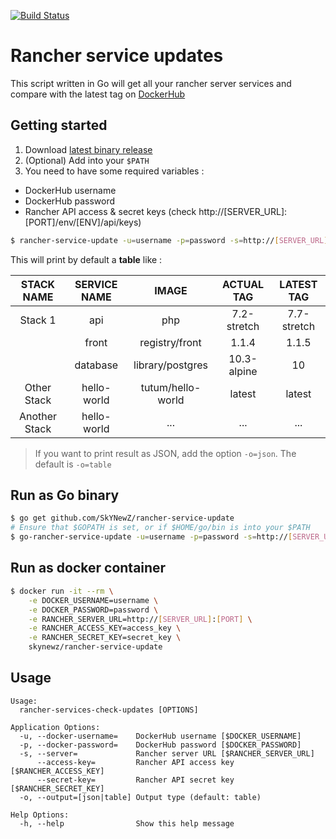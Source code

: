 [![Build Status](https://travis-ci.org/SkYNewZ/rancher-service-update.svg?branch=master)](https://travis-ci.org/SkYNewZ/rancher-service-update)

# Rancher service updates

This script written in Go will get all your rancher server services and compare with the latest tag on [DockerHub](https://hub.docker.com)

## Getting started

1. Download [latest binary release](https://github.com/SkYNewZ/rancher-service-update/releases/latest)
2. (Optional) Add into your `$PATH`
3. You need to have some required variables :

- DockerHub username
- DockerHub password
- Rancher API access & secret keys (check http://[SERVER_URL]:[PORT]/env/[ENV]/api/keys)

```bash
$ rancher-service-update -u=username -p=password -s=http://[SERVER_URL]:[PORT] --access-key=access_key --secret-key=secret_key # Or via environment
```

This will print by default a **table** like :

|  STACK NAME   | SERVICE NAME |       IMAGE       | ACTUAL TAG  | LATEST TAG  |
| :-----------: | :----------: | :---------------: | :---------: | :---------: |
|    Stack 1    |     api      |        php        | 7.2-stretch | 7.7-stretch |
|               |    front     |  registry/front   |    1.1.4    |    1.1.5    |
|               |   database   | library/postgres  | 10.3-alpine |     10      |
|  Other Stack  | hello-world  | tutum/hello-world |   latest    |   latest    |
| Another Stack | hello-world  |        ...        |     ...     |     ...     |

> If you want to print result as JSON, add the option `-o=json`. The default is `-o=table`

## Run as Go binary

```bash
$ go get github.com/SkYNewZ/rancher-service-update
# Ensure that $GOPATH is set, or if $HOME/go/bin is into your $PATH
$ go-rancher-service-update -u=username -p=password -s=http://[SERVER_URL]:[PORT] --access-key=access_key --secret-key=secret_key # Or via environment variables
```

## Run as docker container

```bash
$ docker run -it --rm \
    -e DOCKER_USERNAME=username \
    -e DOCKER_PASSWORD=password \
    -e RANCHER_SERVER_URL=http://[SERVER_URL]:[PORT] \
    -e RANCHER_ACCESS_KEY=access_key \
    -e RANCHER_SECRET_KEY=secret_key \
    skynewz/rancher-service-update
```

## Usage

```
Usage:
  rancher-services-check-updates [OPTIONS]

Application Options:
  -u, --docker-username=    DockerHub username [$DOCKER_USERNAME]
  -p, --docker-password=    DockerHub password [$DOCKER_PASSWORD]
  -s, --server=             Rancher server URL [$RANCHER_SERVER_URL]
      --access-key=         Rancher API access key [$RANCHER_ACCESS_KEY]
      --secret-key=         Rancher API secret key [$RANCHER_SECRET_KEY]
  -o, --output=[json|table] Output type (default: table)

Help Options:
  -h, --help                Show this help message
```
